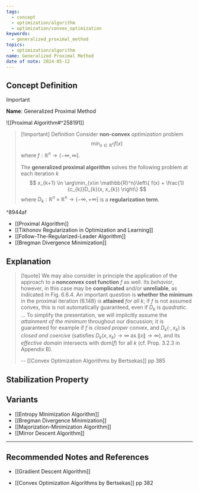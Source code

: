 ```yaml
---
tags:
  - concept
  - optimization/algorithm
  - optimization/convex_optimization
keywords:
  - generalized_proximal_method
topics:
  - optimization/algorithm
name: Generalized Proximal Method
date of note: 2024-05-12
---
```


## Concept Definition

>[!important]
>**Name**: Generalized Proximal Method

![[Proximal Algorithm#^258191]]

>[!important] Definition
>Consider **non-convex** *optimization* problem
>$$
>\min_{x \in \mathbb{R}^{n}} f(x)
>$$
>where $f: \mathbb{R}^{n} \to (-\infty, \infty]$.
>
>The **generalized proximal algorithm** solves the following problem at each iteration $k$
>$$
> x_{k+1} \in \arg\min_{x\in \mathbb{R}^n}\left\{ f(x) + \frac{1}{c_{k}}D_{k}(x, x_{k}) \right\} 
>$$
>where $D_{k}: \mathbb{R}^{n} \times \mathbb{R}^n \to (-\infty, +\infty]$ is a **regularization term**.

^8944af

- [[Proximal Algorithm]]
- [[Tikhonov Regularization in Optimization and Learning]]
- [[Follow-The-Regularized-Leader Algorithm]]
- [[Bregman Divergence Minimization]]

## Explanation

>[!quote]
>We may also consider in principle the application of the approach to a **nonconvex cost function** $f$ as well. Its *behavior*, however, in this case may be **complicated** and/or **unreliable**, as indicated in Fig. 6.6.4. An  important question is **whether the minimum** in the proximal iteration (6.148) is **attained** *for all* $k$; if $f$ is not assumed convex, this is not automatically guaranteed, even if $D_{k}$ is *quadratic*. ... To simplify the presentation, we will implicitly assume the *attainment of the minimum* throughout our discussion; it is guaranteed for example if $f$ is *closed proper convex*, and $D_{k}(\cdot, x_{k})$ is *closed and coercive* (satisfies $D_{k}(x,x_{k}) \to \infty$ as $\lVert x \rVert \to \infty$), and its *effective  domain* intersects with $\text{dom}(f)$ for all $k$ (cf. Prop. 3.2.3 in Appendix B).
>
>-- [[Convex Optimization Algorithms by Bertsekas]] pp 385


## Stabilization Property



## Variants

- [[Entropy Minimization Algorithm]]
- [[Bregman Divergence Minimization]]
- [[Majorization-Minimization Algorithm]]
- [[Mirror Descent Algorithm]]


-----------
##  Recommended Notes and References

- [[Gradient Descent Algorithm]]


- [[Convex Optimization Algorithms by Bertsekas]] pp 382